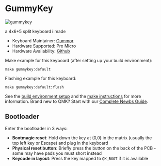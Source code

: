 # GummyKey

![gummykey](https://i.imgur.com/R6ffs2B.png)

a 4x6+5 split keyboard i made

* Keyboard Maintainer: [Gummor](https://github.com/gumorr)
* Hardware Supported: Pro Micro
* Hardware Availability: [Github](https://github.com/gumorr/GummyKey)

Make example for this keyboard (after setting up your build environment):

    make gummykey:default

Flashing example for this keyboard:

	make gummykey:default:flash

See the [build environment setup](https://docs.qmk.fm/#/getting_started_build_tools) and the [make instructions](https://docs.qmk.fm/#/getting_started_make_guide) for more information. Brand new to QMK? Start with our [Complete Newbs Guide](https://docs.qmk.fm/#/newbs).

## Bootloader

Enter the bootloader in 3 ways:

* **Bootmagic reset**: Hold down the key at (0,0) in the matrix (usually the top left key or Escape) and plug in the keyboard
* **Physical reset button**: Briefly press the button on the back of the PCB - some may have pads you must short instead
* **Keycode in layout**: Press the key mapped to `QK_BOOT` if it is available